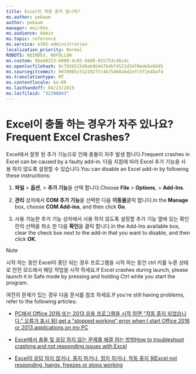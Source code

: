```yaml
---
title: Excel이 작동 중지 됩니까?
ms.author: pebaum
author: pebaum
manager: mnirkhe
ms.audience: Admin
ms.topic: reference
ms.service: o365-administration
localization_priority: Normal
ROBOTS: NOINDEX, NOFOLLOW
ms.custom: 0ba48253-6088-4c95-94d8-815753c46c4c
ms.openlocfilehash: 8c7b56515d6eb96447b4bf4521d34f0ede5e6b95
ms.sourcegitcommit: 9d78905c512192ffc4675468abd2efc5f2e4baf4
ms.translationtype: MT
ms.contentlocale: ko-KR
ms.lasthandoff: 04/23/2019
ms.locfileid: "32390043"
---
```

# <a name="frequent-excel-crashes"></a><span data-ttu-id="09d88-102">Excel이 충돌 하는 경우가 자주 있나요?</span><span class="sxs-lookup"><span data-stu-id="09d88-102">Frequent Excel Crashes?</span></span>

<span data-ttu-id="09d88-103">Excel에서 잘못 된 추가 기능으로 인해 충돌이 자주 발생 합니다.</span><span class="sxs-lookup"><span data-stu-id="09d88-103">Frequent crashes in Excel can be caused by a faulty add-in.</span></span> <span data-ttu-id="09d88-104">다음 지침에 따라 Excel 추가 기능을 사용 하지 않도록 설정할 수 있습니다.</span><span class="sxs-lookup"><span data-stu-id="09d88-104">You can disable an Excel add-in by following these instructions:</span></span>
  
1. <span data-ttu-id="09d88-105">**파일** \> **옵션**, \> **추가 기능**을 선택 합니다.</span><span class="sxs-lookup"><span data-stu-id="09d88-105">Choose **File** \> **Options**, \> **Add-Ins**.</span></span>
    
2. <span data-ttu-id="09d88-106">**관리** 상자에서 **COM 추가 기능**을 선택한 다음 **이동을**클릭 합니다.</span><span class="sxs-lookup"><span data-stu-id="09d88-106">In the **Manage** box, choose **COM Add-ins**, and then click **Go**.</span></span>
    
3. <span data-ttu-id="09d88-107">사용 가능한 추가 기능 상자에서 사용 하지 않도록 설정할 추가 기능 옆에 있는 확인란의 선택을 취소 한 다음 **확인**을 클릭 합니다.</span><span class="sxs-lookup"><span data-stu-id="09d88-107">In the Add-Ins available box, clear the check box next to the add-in that you want to disable, and then click **OK**.</span></span>
    
> [!NOTE]
> <span data-ttu-id="09d88-108">시작 하는 동안 Excel이 중단 되는 경우 프로그램을 시작 하는 동안 ctrl 키를 누른 상태로 안전 모드에서 해당 작업을 시작 하세요.</span><span class="sxs-lookup"><span data-stu-id="09d88-108">If Excel crashes during launch, please launch it in Safe mode by pressing and holding Ctrl while you start the program.</span></span> 
  
<span data-ttu-id="09d88-109">여전히 문제가 있는 경우 다음 문서를 참조 하세요.</span><span class="sxs-lookup"><span data-stu-id="09d88-109">If you're still having problems, refer to the following articles:</span></span>
  
- [<span data-ttu-id="09d88-110">PC에서 Office 2016 또는 2013 응용 프로그램을 시작 하면 "작동 중지 되었습니다." 오류가 표시 됨</span><span class="sxs-lookup"><span data-stu-id="09d88-110">I get a "stopped working" error when I start Office 2016 or 2013 applications on my PC</span></span>](https://support.office.com/article/52bd7985-4e99-4a35-84c8-2d9b8301a2fa.aspx)
    
- [<span data-ttu-id="09d88-111">Excel에서 충돌 및 응답 하지 않는 문제를 해결 하는 방법</span><span class="sxs-lookup"><span data-stu-id="09d88-111">How to troubleshoot crashing and not responding issues with Excel</span></span>](https://support.microsoft.com/help/2758592/how-to-troubleshoot-crashing-and-not-responding-issues-with-excel)
    
- [<span data-ttu-id="09d88-112">Excel이 응답 하지 않거나, 중지 하거나, 정지 하거나, 작동 중지 됨</span><span class="sxs-lookup"><span data-stu-id="09d88-112">Excel not responding, hangs, freezes or stops working</span></span>](https://support.office.com/article/37e7d3c9-9e84-40bf-a805-4ca6853a1ff4.aspx)
    
